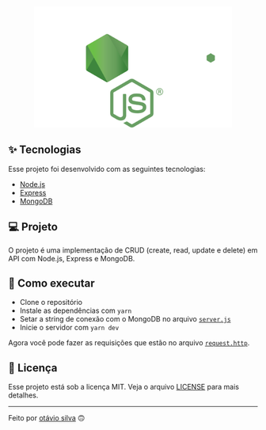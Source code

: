 <p align="center"><img src="./.github/node-logo.svg" width="400"></p>

## ✨ Tecnologias

Esse projeto foi desenvolvido com as seguintes tecnologias:

- [Node.js](https://nodejs.org/en)
- [Express](https://expressjs.com/)
- [MongoDB](https://www.mongodb.com/)

## 💻 Projeto

O projeto é uma implementação de CRUD (create, read, update e delete) em API com Node.js, Express e MongoDB.

## 🚀 Como executar

- Clone o repositório
- Instale as dependências com `yarn`
- Setar a string de conexão com o MongoDB no arquivo [`server.js`](src/server.js)
- Inicie o servidor com `yarn dev`

Agora você pode fazer as requisições que estão no arquivo [`request.http`](request.http).

## 📄 Licença

Esse projeto está sob a licença MIT. Veja o arquivo [LICENSE](LICENSE) para mais detalhes.

---

Feito por [otávio silva](https://otaviosilva.dev/) 🙃
